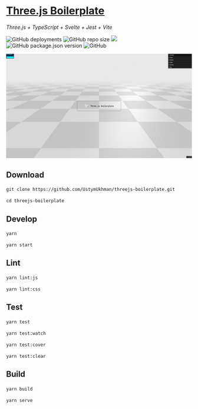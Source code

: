 # [Three.js Boilerplate](https://ustymukhman.github.io/threejs-boilerplate/dist) #

*Three.js + TypeScript + Svelte + Jest + Vite*

![GitHub deployments](https://img.shields.io/github/deployments/UstymUkhman/threejs-boilerplate/github-pages)
![GitHub repo size](https://img.shields.io/github/repo-size/UstymUkhman/threejs-boilerplate)
![](https://img.shields.io/badge/coverage-97.85%25-green)
![GitHub package.json version](https://img.shields.io/github/package-json/v/UstymUkhman/threejs-boilerplate?color=brightgreen)
![GitHub](https://img.shields.io/github/license/UstymUkhman/threejs-boilerplate?color=brightgreen)

![](./public/img/preview.jpg)

## Download ##

`git clone https://github.com/UstymUkhman/threejs-boilerplate.git`

`cd threejs-boilerplate`

## Develop ##

`yarn`

`yarn start`

## Lint ##

`yarn lint:js`

`yarn lint:css`

## Test ##

`yarn test`

`yarn test:watch`

`yarn test:cover`

`yarn test:clear`

## Build ##

`yarn build`

`yarn serve`
